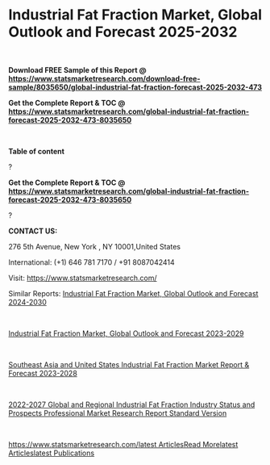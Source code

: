 <h1>Industrial Fat Fraction Market, Global Outlook and Forecast 2025-2032</h1><br/><p><strong>Download FREE Sample of this Report @ <a href="https://www.statsmarketresearch.com/download-free-sample/8035650/global-industrial-fat-fraction-forecast-2025-2032-473">https://www.statsmarketresearch.com/download-free-sample/8035650/global-industrial-fat-fraction-forecast-2025-2032-473</a></strong></p>
 
 
 
 <div><b>Get the Complete Report & TOC @ <a href="https://www.statsmarketresearch.com/global-industrial-fat-fraction-forecast-2025-2032-473-8035650">https://www.statsmarketresearch.com/global-industrial-fat-fraction-forecast-2025-2032-473-8035650</a></b></div>
 
 
 
 <p><br />
 
 <b>Table of content</b></p>
 
 
 
 <p>? </p>
 
 
 
 <div><b>Get the Complete Report & TOC @ <a href="https://www.statsmarketresearch.com/global-industrial-fat-fraction-forecast-2025-2032-473-8035650">https://www.statsmarketresearch.com/global-industrial-fat-fraction-forecast-2025-2032-473-8035650</a></b></div>
 
 
 
 <p>? </p>
 
 
 
 <p><b>CONTACT US:</b><br />
 
 276 5th Avenue, New York , NY 10001,United States<br />
 
 International: (+1) 646 781 7170 / +91 8087042414<br />
 
 Visit: <a href="https://www.statsmarketresearch.com/">https://www.statsmarketresearch.com/</a><br />
 
 Similar Reports: <a href="https://www.statsmarketresearch.com/global-industrial-fat-fraction-forecast-2025-2032-473-8035650">Industrial Fat Fraction Market, Global Outlook and Forecast 2024-2030</a><br />
 
 <br />
 
 <a href="https://www.statsmarketresearch.com/global-industrial-fat-fraction-forecast-2025-2032-473-8035650">Industrial Fat Fraction Market, Global Outlook and Forecast 2023-2029</a><br />
 
 <br />
 
 <a href="https://www.statsmarketresearch.com/global-industrial-fat-fraction-forecast-2025-2032-473-8035650">Southeast Asia and United States Industrial Fat Fraction Market Report & Forecast 2023-2028</a><br />
 
 <br />
 
 <a href="https://www.statsmarketresearch.com/global-industrial-fat-fraction-forecast-2025-2032-473-8035650">2022-2027 Global and Regional Industrial Fat Fraction Industry Status and Prospects Professional Market Research Report Standard Version</a><br />
 
 <br />
 
 <a href="https://gyeongbokgung.com">https://www.statsmarketresearch.com/</a><a href="https://hallyeomaritime.com">latest Articles</a><a href="https://jingwansa.com">Read More</a><a href="https://nguoiviet.jp/">latest Articles</a><a href="https://www.intelmarketresearch.com/">latest Publications</a></p>